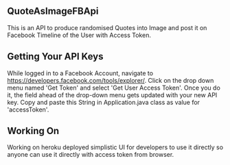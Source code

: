 ## QuoteAsImageFBApi

This is an API to produce randomised Quotes into Image and post it on Facebook Timeline of the User with Access Token.

## Getting Your API Keys

While logged in to a Facebook Account, navigate to https://developers.facebook.com/tools/explorer/.
Click on the drop down menu named 'Get Token' and select 'Get User Access Token'.
Once you do it, the field ahead of the drop-down menu gets updated with your new API key.
Copy and paste this String in Application.java class as value for 'accessToken'.

## Working On

Working on heroku deployed simplistic UI for developers to use it directly so anyone can use it directly with access token from browser.